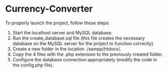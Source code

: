 # Currency-Converter
To properly launch the project, follow these steps:

1. Start the localhost server and MySQL database.
2. Run the create_database.sql file (this file creates the necessary database on the MySQL server for the project to function correctly).
3. Create a new folder in the location ./xampp/htdocs/.
4. Copy the 4 files with the .php extension to the previously created folder.
5. Configure the database connection appropriately (modify the code in the config.php file).
